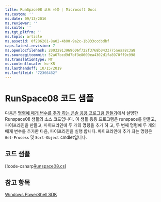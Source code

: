 ```yaml
---
title: RunSpace08 코드 샘플 | Microsoft Docs
ms.custom: ''
ms.date: 09/13/2016
ms.reviewer: ''
ms.suite: ''
ms.tgt_pltfrm: ''
ms.topic: article
ms.assetid: 0f286201-8a02-4b00-9a2c-1b833ccdbdbf
caps.latest.revision: 7
ms.openlocfilehash: 20032913969606f722f3768b0433775aeaa8c3a8
ms.sourcegitcommit: 52a67bcd9d7bf3e8600ea4302d1fa8970ff9c998
ms.translationtype: MT
ms.contentlocale: ko-KR
ms.lasthandoff: 10/15/2019
ms.locfileid: "72366482"
---
```

# <a name="runspace08-code-sample"></a>RunSpace08 코드 샘플

다음은 [명령에 매개 변수를 추가 하는 콘솔 응용 프로그램 만들기](https://msdn.microsoft.com/en-us/848b2b46-60f1-4a86-b448-cfc7c0cccfba)에서 설명한 Runspace08 샘플의 소스 코드입니다. 이 샘플 응용 프로그램은 runspace를 만들고, 파이프라인을 만들고, 파이프라인에 두 개의 명령을 추가 하 고, 두 번째 명령에 두 개의 매개 변수를 추가한 다음, 파이프라인을 실행 합니다. 파이프라인에 추가 되는 명령은 `Get-Process` 및 `Sort-Object` cmdlet입니다.

## <a name="code-sample"></a>코드 샘플

[!code-csharp[Runspace08.cs](../../../../powershell-sdk-samples/SDK-2.0/csharp/Runspace08/Runspace08.cs#L11-L86 "Runspace08.cs")]

## <a name="see-also"></a>참고 항목

[Windows PowerShell SDK](../windows-powershell-reference.md)

